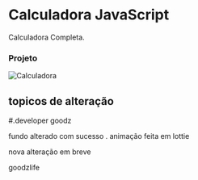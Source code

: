 # Calculadora JavaScript



Calculadora Completa.


### Projeto
![Calculadora](https://ap.imagensbrasil.org/images/2019/05/08/Screenshot_2019-05-08-Calculadora-Hcode.png)

## topicos de alteração

#.developer goodz

fundo alterado com sucesso . animação feita em lottie

nova alteração em breve

goodzlife